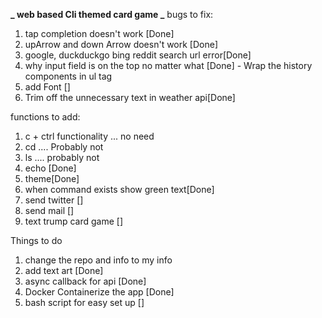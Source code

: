 **_ web based Cli themed card game _**
bugs to fix:

1. tap completion doesn't work [Done]
1. upArrow and down Arrow doesn't work [Done]
1. google, duckduckgo bing reddit search url error[Done]
1. why input field is on the top no matter what [Done] - Wrap the history components in ul tag
1. add Font []
1. Trim off the unnecessary text in weather api[Done]

functions to add:

1. c + ctrl functionality ... no need
1. cd .... Probably not
1. ls .... probably not
1. echo [Done]
1. theme[Done]
1. when command exists show green text[Done]
1. send twitter []
1. send mail []
1. text trump card game []

Things to do

1. change the repo and info to my info
1. add text art [Done]
1. async callback for api [Done]
1. Docker Containerize the app [Done]
1. bash script for easy set up []
